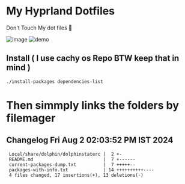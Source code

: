 # My Hyprland Dotfiles
  Don't Touch My dot files 🙂
 

  ![image](https://github.com/ALEX5402/dotfiles/assets/76860596/2fbe6020-4d76-4cf7-b052-58ff43cda405)
  ![demo](https://github.com/ALEX5402/dotfiles/assets/76860596/ff68bba7-e8da-49d3-a716-3ed3d73cfc25)

## Install ( I use cachy os Repo BTW keep that in mind )
``` ./install-packages dependencies-list ```

# Then simmply links the folders by filemager
 
## Changelog Fri Aug  2 02:03:52 PM IST 2024
```
 Local/share/dolphin/dolphinstaterc |  2 +-
 README.md                          |  7 +------
 current-packages-dump.txt          |  7 +++++--
 packages-with-info.txt             | 14 ++++++++++----
 4 files changed, 17 insertions(+), 13 deletions(-)
```
 
